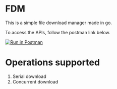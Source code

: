 # FDM
This is a simple file download manager made in go.

To access the APIs, follow the postman link below.

[![Run in Postman](https://run.pstmn.io/button.svg)](https://app.getpostman.com/run-collection/ef6e73f7224ac549e2ce)

# Operations supported

1. Serial download
2. Concurrent download
